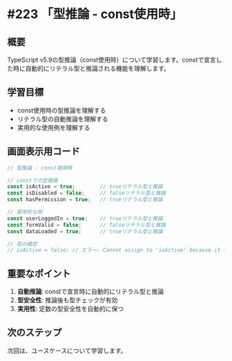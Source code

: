 # #223 「型推論 - const使用時」

## 概要
TypeScript v5.9の型推論（const使用時）について学習します。constで宣言した時に自動的にリテラル型と推論される機能を理解します。

## 学習目標
- const使用時の型推論を理解する
- リテラル型の自動推論を理解する
- 実用的な使用例を理解する

## 画面表示用コード

```typescript
// 型推論 - const使用時

// constでの型推論
const isActive = true;        // trueリテラル型と推論
const isDisabled = false;     // falseリテラル型と推論
const hasPermission = true;   // trueリテラル型と推論

// 実用的な例
const userLoggedIn = true;    // trueリテラル型と推論
const formValid = false;      // falseリテラル型と推論
const dataLoaded = true;      // trueリテラル型と推論

// 型の確認
// isActive = false; // エラー: Cannot assign to 'isActive' because it is a constant
```

## 重要なポイント
1. **自動推論**: constで宣言時に自動的にリテラル型と推論
2. **型安全性**: 推論後も型チェックが有効
3. **実用性**: 定数の型安全性を自動的に保つ

## 次のステップ
次回は、ユースケースについて学習します。
